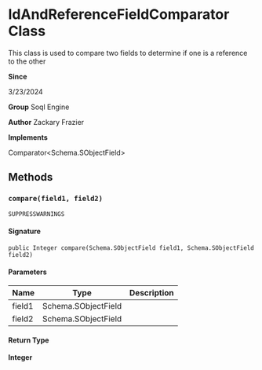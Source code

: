# IdAndReferenceFieldComparator Class

This class is used to compare two fields to determine if one is a reference to the other

**Since** 

3/23/2024

**Group** Soql Engine

**Author** Zackary Frazier

**Implements**

Comparator&lt;Schema.SObjectField&gt;

## Methods
### `compare(field1, field2)`

`SUPPRESSWARNINGS`

#### Signature
```apex
public Integer compare(Schema.SObjectField field1, Schema.SObjectField field2)
```

#### Parameters
| Name | Type | Description |
|------|------|-------------|
| field1 | Schema.SObjectField |  |
| field2 | Schema.SObjectField |  |

#### Return Type
**Integer**